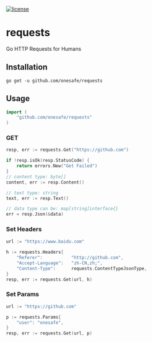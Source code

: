 [![license](http://img.shields.io/badge/license-MIT-red.svg?style=flat)](https://raw.githubusercontent.com/asmcos/requests/master/LICENSE)

# requests
Go HTTP Requests for Humans

## Installation
```
go get -u github.com/onesafe/requests
```

## Usage
```go
import (
    "github.com/onesafe/requests"
)
```

### GET
```go
resp, err := requests.Get("https://github.com")

if !resp.isOk(resp.StatusCode) {
	return errors.New("Get Failed")
}
// content type: byte[]
content, err := resp.Content()

// text type: string
text, err := resp.Text()

// data type can be: map[string]interface{}
err = resp.Json(&data)
```

### Set Headers
```go
url := "https://www.baidu.com"
	
h := requests.Headers{
	"Referer":           "http://github.com",
	"Accept-Language":   "zh-CN,zh;",
	"Content-Type":      requests.ContentTypeJsonType,
}
resp, err := requests.Get(url, h)
```

### Set Params
```go
url := "https://github.com"

p := requests.Params{
	"user":	"onesafe",
}
resp, err := requests.Get(url, p)
```
